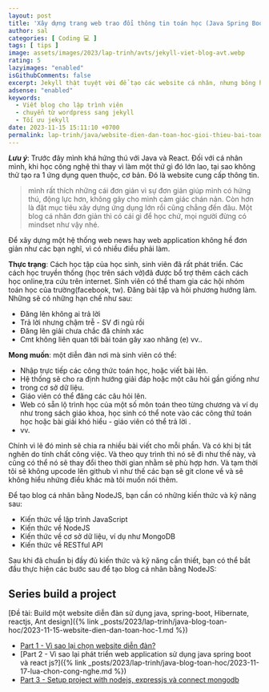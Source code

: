 ```yaml
---
layout: post
title: 'Xây dựng trang web trao đổi thông tin toán học (Java Spring Boot + React JS).'
author: sal
categories: [ Coding 💻 ]
tags: [ tips ]
image: assets/images/2023/lap-trinh/avts/jekyll-viet-blog-avt.webp
rating: 5
lazyimages: "enabled"
isGithubComments: false
excerpt: Jekyll thật tuyệt vời để tạo các website cá nhân, nhưng bông hồng nào mà chả có gai!. Bài viết này mình muốn hướng đến các bạn đã có hiểu biết về phát triển web. Các bạn beginer hay các bạn có nhu cầu làm một blog cá nhân có thể tham khảo để hiểu rõ ưu nhược điểm của Wordpress cũng như Jekyll
adsense: "enabled"
keywords:
  - Viết blog cho lập trình viên
  - chuyển từ wordpress sang jekyll
  - Tối ưu jekyll
date: 2023-11-15 15:11:10 +0700
permalink: lap-trinh/java/website-dien-dan-toan-hoc-gioi-thieu-bai-toan
---
```


**_Lưu ý_**: Trước đây mình khá hứng thú với Java và React. Đối với cá nhân mình, khi học công nghệ thì thay vì làm một thứ gì đó lớn lao, tại sao không thử tạo ra 1 ứng dụng quen thuộc, cơ bản. Đó là website cung cấp thông tin.

> mình rất thích những cái đơn giản vì sự đơn giản giúp mình có hứng thú, động lực hơn, không gây cho mình cảm giác chán nản. Còn hơn là đặt mục tiêu xây dựng ứng dụng lớn rồi cũng chẳng đến đâu. Một blog cá nhân đơn giản thì có cái gì để học chứ, mọi người đừng có mindset như vậy nhé.

Để xây dựng một hệ thống web news hay web application không hề đơn giản như các bạn nghĩ, vì có nhiều điều phải làm.

**Thực trạng**: Cách học tập của học sinh, sinh viên đã rất phát triển. Các cách học truyền
thống (học trên sách vở)đã được bổ trợ thêm cách cách học online,tra cứu trên
internet. Sinh viên có thể tham gia các hội nhóm toán học của trường(facebook,
tw). Đăng bài tập và hỏi phương hướng làm. Những sẽ có những hạn chế như
sau:

*   Đăng lên không ai trả lời
*   Trả lời nhưng chậm trễ - SV đi ngủ rồi
*    Đăng lên giải chưa chắc đã chính xác
*   Cmt không liên quan tới bài toán gây xao nhãng
    (e) vv..

**Mong muốn**: một diễn đàn nơi mà sinh viên có thể:

*   Nhập trực tiếp các công thức toán học, hoặc viết bài lên.
*   Hệ thống sẽ cho ra định hướng giải đáp hoặc một câu hỏi gần giống như
*   trong cơ sở dữ liệu.
*   Giáo viên có thể đăng các câu hỏi lên.
*   Web có sẵn lộ trình học của một số môn toán theo từng chương và ví
    dụ như trong sách giáo khoa, học sinh có thể note vào các công thứ toán
    học hoặc bài giải khó hiểu - giáo viên có thể trả lời .
*   vv.


Chính vì lẽ đó mình sẽ chia ra nhiều bài viết cho mỗi phần. Và có khi bị tắt nghẽn do tính chất công việc. Và theo quy trình thì nó sẽ đi như thế này, và cũng có thể nó sẽ thay đổi theo thời gian nhằm sẽ phù hợp hơn. Và tạm thời tôi sẽ không upcode lên github vì như thế các bạn sẽ git clone về và sẽ không hiểu nhứng điều khác mà tôi muốn nói thêm.

Để tạo blog cá nhân bằng NodeJS, bạn cần có những kiến thức và kỹ năng sau:

*   Kiến thức về lập trình JavaScript
*   Kiến thức về NodeJS
*   Kiến thức về cơ sở dữ liệu, ví dụ như MongoDB
*   Kiến thức về RESTful API

Sau khi đã chuẩn bị đầy đủ kiến thức và kỹ năng cần thiết, bạn có thể bắt đầu thực hiện các bước sau để tạo blog cá nhân bằng NodeJS:

## Series build a project

[Đề tài: Build một website diễn đàn sử dụng java, spring-boot, Hibernate, reactjs, Ant design]({% link _posts/2023/lap-trinh/java-blog-toan-hoc/2023-11-15-website-dien-dan-toan-hoc-1.md %})

* [Part 1 - Vì sao lại chọn website diễn đàn?](https://anonystick.com/blog-developer/build-project-part-1-vi-sao-moi-developer-nen-co-mot-blog-2020041699661056.jsx)
* [Part 2 - Vì sao lại phát triển web application sử dụng java spring boot và react js?]({% link _posts/2023/lap-trinh/java-blog-toan-hoc/2023-11-17-lua-chon-cong-nghe.md %})
* [Part 3 - Setup project with nodejs, expressjs và connect mongodb](https://anonystick.com/blog-developer/part-3-setup-project-with-nodejs-expressjs-va-connect-mongodb-2020041716978656)
